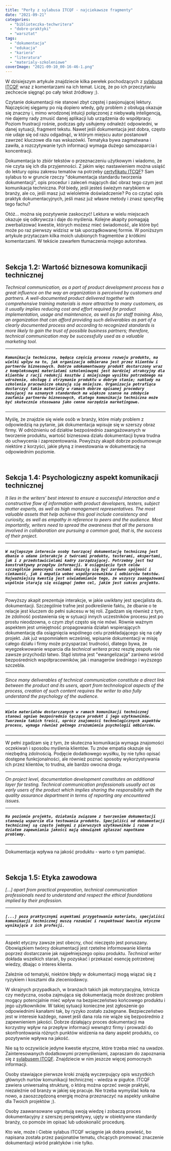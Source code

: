 ```yaml
---
title: "Perły z sylabusa ITCQF - najciekawsze fragmenty"
date: "2021-09-21"
categories: 
  - "biblioteczka-techwritera"
  - "dobre-praktyki"
  - "warsztat"
tags: 
  - "dokumentacja"
  - "edukacja"
  - "kariera"
  - "literatura"
  - "materialy-szkoleniowe"
coverImage: "2021-09-10_00-16-46-1.png"
---
```


W dzisiejszym artykule znajdziecie kilka perełek pochodzących z [sylabusa ITCQF](https://itcqf.org/wp-content/uploads/2020/06/ITCQF_Syllabus_v2_0Jun2020.pdf) wraz z komentarzami na ich temat. Liczę, że po ich przeczytaniu zechcecie sięgnąć po cały tekst źródłowy ;).

Czytanie dokumentacji nie stanowi zbyt częstej i pasjonującej lektury. Najczęściej sięgamy po nią dopiero wtedy, gdy problem z obsługą okazuje się znaczny i, mimo wrodzonej intuicji połączonej z niebywałą inteligencją, nie dajemy rady zmusić danej aplikacji lub urządzenia do współpracy. Poziom frustracji rośnie, podczas gdy usiłujemy odnaleźć odpowiedni, w danej sytuacji, fragment tekstu. Nawet jeśli dokumentacja jest dobra, często nie udaje się od razu odgadnąć, w którym miejscu autor postanowił zawrzeć kluczowe dla nas wskazówki. Tematyka bywa zagmatwana i zawiła, a rozczytywanie tych informacji wymaga dużego samozaparcia i koncentracji.

Dokumentacja to zbiór tekstów o przeznaczeniu użytkowym i wiadomo, że nie czyta się ich dla przyjemności. Z jakim więc nastawieniem można usiąść do lektury opisu zakresu tematów na potrzeby [certyfikatu ITCQF](https://itcqf.org/)? Sam sylabus to w gruncie rzeczy "dokumentacja standardu tworzenia dokumentacji", opis procedur i zaleceń mających dać obraz tego czym jest komunikacja techniczna. Pół biedy, jeśli jesteś świeżym narybkiem w branży, ale co, jeśli masz już wieloletnie doświadczenie? Po co czytać opis praktyk dokumentacyjnych, jeśli masz już własne metody i znasz specyfikę tego fachu?

Otóż... można się pozytywnie zaskoczyć! Lektura w wielu miejscach okazuje się odkrywcza i daje do myślenia. Kolejne akapity pomagają zwerbalizować kwestie, których możesz mieć świadomość, ale które być może po raz pierwszy widzisz w tak uporządkowanej formie. W poniższym artykule przytaczam kilka moich ulubionych fragmentów z krótkimi komentarzami. W tekście zawarłem tłumaczenia mojego autorstwa.

 

## Sekcja 1.2: Wartość biznesowa komunikacji technicznej

_Technical communication, as a part of product development process has a great influence on the way an organization is perceived by customers and partners. A well-documented product delivered together with comprehensive training materials is more attractive to many customers, as it usually implies reducing cost and effort required for product implementation, usage and maintenance, as well as for staff training. Also, an organization that can afford providing such deliverables as part of a clearly documented process and according to recognized standards is more likely to gain the trust of possible business partners; therefore, technical communication may be successfully used as a valuable marketing tool._

* * *

##### `Komunikacja techniczna, będąca częścią procesu rozwoju produktu, ma wielki wpływ na to, jak organizacja odbierana jest przez klientów i partnerów biznesowych. Dobrze udokumentowany produkt dostarczony wraz z kompleksowymi materiałami szkoleniowymi jest bardziej atrakcyjny dla klientów z racji redukcji kosztów i mniejszego wysiłku potrzebnego na wdrożenie, obsługę i utrzymanie produktu w dobrym stanie; nakłady na szkolenia pracownicze okazują się mniejsze. Organizacja potrafiąca dostarczyć takie materiały w ramach dobrze opisanej procedury bazującej na uznanych standardach ma większe szanse na zdobycie zaufania partnerów biznesowych, dlatego komunikacja techniczna może być skutecznie stosowana jako cenne narzędzie marketingowe.`

* * *

Myślę, że znajdzie się wiele osób w branży, które miały problem z odpowiedzią na pytanie, jak dokumentacja wpisuje się w szerszy obraz firmy. W odróżnieniu od działów bezpośrednio zaangażowanych w tworzenie produktu, wartość biznesowa działu dokumentacji bywa trudna do uchwycenia i zaprezentowania. Powyższy akapit dobrze podsumowuje niektóre z korzyści, jakie płyną z inwestowania w dokumentację na odpowiednim poziomie.

 

## Sekcja 1.4: Psychologiczny aspekt komunikacji technicznej

_It lies in the writers’ best interest to ensure a successful interaction and a constructive flow of information with product developers, testers, subject matter experts, as well as high management representatives. The most valuable assets that help achieve this goal include consistency and curiosity, as well as empathy in reference to peers and the audience. Most importantly, writers need to spread the awareness that all the persons involved in collaboration are pursuing a common goal, that is, the success of their project._

* * *

##### `W najlepszym interesie osoby tworzącej dokumentację techniczną jest dbanie o udane interakcje z twórcami produktu, testerami, ekspertami, jak i z przedstawicielami kadry zarządzającej. Potrzebny jest też konstruktywny przepływ informacji. W osiągnięciu tych celów szczególnie pomocnymi cechami okazują się być zarówno spójność i ciekawość, jak i empatia wobec współpracowników i odbiorców tekstów. Najważniejszą kwestią jest uświadamianie tego, że wszyscy zaangażowani wspólnie starają się osiągnąć jeden cel, jakim jest sukces projektu.`

* * *

Powyższy akapit prezentuje interakcje, w jakie uwikłany jest specjalista ds. dokumentacji. Szczególnie trafne jest podkreślenie faktu, że dbanie o te relacje jest kluczem do pełni sukcesu w tej roli. Zgadzam się również z tym, że zdolność postawienia się w sytuacji innych uczestników procesu jest po prostu nieodzowna, o czym zbyt często się nie mówi. Równie ważnym aspektem jest umiejętność propagowania działań wspierających dokumentację dla osiągnięcia wspólnego celu przekładającego się na cały projekt. Jak już wspomniałem wcześniej, wpisanie dokumentacji w misję całego działu i firmy może przysparzać trudności, dlatego bywa, że wyegzekwowanie wsparcia dla _technical writera_ przez resztę zespołu nie zawsze przychodzi łatwo. Stąd istotna jest "ewangelizacja" zarówno wśród bezpośrednich współpracowników, jak i managerów średniego i wyższego szczebla.

* * *

_Since many deliverables of technical communication constitute a direct link between the product and its users, apart from technological aspects of the process, creation of such_ _content requires the writer to also fully understand the psychology of the audience._

* * *

##### `Wiele materiałów dostarczanych w ramach komunikacji technicznej stanowi ogniwo bezpośrednio łączące produkt i jego użytkowników. Tworzenie takich treści, oprócz znajomości technologicznych aspektów procesu, wymaga również pełnego zrozumienia psychologii odbiorców.`

* * *

W pełni zgadzam się z tym, że skuteczna komunikacja wymaga znajomości oczekiwań i sposobu myślenia klientów. Tu znów empatia okazuje się niezbędną zdolnością. Podjęcie dodatkowego wysiłku, by nie tylko opisać dostępne funkcjonalności, ale również poznać sposoby wykorzystywania ich przez klientów, to trudna, ale bardzo owocna droga.

* * *

_On project level, documentation development constitutes an additional layer for testing. Technical communication professionals usually act as early users of the product which implies sharing the responsibility with the quality assurance department in terms of_ _reporting any encountered issues._

* * *

##### `Na poziomie projektu, działania związane z tworzeniem dokumentacji stanowią wsparcie dla testowania produktu. Specjaliści od dokumentacji technicznej są często jednymi z pierwszych użytkowników i razem z działem zapewniania jakości mają obowiązek zgłaszać napotkane problemy.`

* * *

Dokumentacja wpływa na jakość produktu - warto o tym pamiętać.

 

## Sekcja 1.5: Etyka zawodowa

_\[...\] apart from practical preparation, technical communication professionals need to understand_ _and respect the ethical foundations implied by their profession._

* * *

##### `[...] poza praktycznymi aspektami przygotowania materiału, specjaliści komunikacji technicznej muszą rozumieć i respektować kwestie etyczne wynikające z ich profesji.`

* * *

Aspekt etyczny zawsze jest obecny, choć nieczęsto jest poruszany. Obowiązkiem twórcy dokumentacji jest rzetelne informowanie klienta poprzez dostarczanie jak najpełniejszego opisu produktu. _Technical writer_ dokłada wszelkich starań, by pozyskać i przekazać esencję potrzebnej wiedzy, dbając o interes klienta.

Zależnie od tematyki, niektóre błędy w dokumentacji mogą wiązać się z ryzykiem i kosztami dla zleceniodawcy.

W skrajnych przypadkach, w branżach takich jak motoryzacyjna, lotnicza czy medyczna, osoba zajmująca się dokumentacją może dostrzec problem mogący potencjalnie mieć wpływ na bezpieczeństwo końcowego produktu i jego użytkowników. W takiej sytuacji konieczne jest zgłoszenie go odpowiednimi kanałami tak, by ryzyko zostało zażegnane. Bezpieczeństwo jest w interesie każdego, nawet jeśli dana rola nie wiąże się bezpośrednio z zapewnieniem jakości. Dobrze działający proces dokumentacji ma korzystny wpływ na przepływ informacji wewnątrz firmy i prowadzi do skonfrontowania różnych punktów widzenia na dany aspekt produktu, co pozytywnie wpływa na jakość.

Nie są to oczywiście jedyne kwestie etyczne, które trzeba mieć na uwadze. Zainteresowanych dodatkowymi przemyśleniami, zapraszam do zapoznania się z [sylabusem ITCQF](https://itcqf.org/wp-content/uploads/2020/06/ITCQF_Syllabus_v2_0Jun2020.pdf). Znajdziecie w nim jeszcze więcej pomocnych informacji.

Osoby stawiające pierwsze kroki znajdą wyczerpujący opis wszystkich głównych nurtów komunikacji technicznej - wiedza w pigułce. ITCQF zawiera uniwersalną strukturę, o którą można oprzeć swoje praktyki, niezależnie od branży w jakiej się pracuje. Nie trzeba wymyślać koła na nowo, a zaoszczędzoną energię można przeznaczyć na aspekty unikalne dla Twoich projektów ;).

Osoby zaawansowane ugruntują swoją wiedzę i zobaczą proces dokumentacyjny z szerszej perspektywy, ujęty w obiektywne standardy branży, co pomoże im opisać lub udoskonalić procedurę.

Kto wie, może i Ciebie sylabus ITCQF wciągnie jak dobra powieść, bo napisana została przez pasjonatów tematu, chcących promować znaczenie dokumentacji wśród praktyków i nie tylko.

